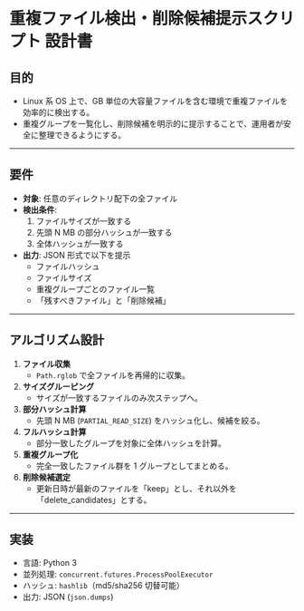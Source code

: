 # 重複ファイル検出・削除候補提示スクリプト 設計書

## 目的

- Linux 系 OS 上で、GB 単位の大容量ファイルを含む環境で重複ファイルを効率的に検出する。
- 重複グループを一覧化し、削除候補を明示的に提示することで、運用者が安全に整理できるようにする。

---

## 要件

- **対象**: 任意のディレクトリ配下の全ファイル
- **検出条件**:
  1. ファイルサイズが一致する
  2. 先頭 N MB の部分ハッシュが一致する
  3. 全体ハッシュが一致する
- **出力**: JSON 形式で以下を提示
  - ファイルハッシュ
  - ファイルサイズ
  - 重複グループごとのファイル一覧
  - 「残すべきファイル」と「削除候補」

---

## アルゴリズム設計

1. **ファイル収集**
   - `Path.rglob` で全ファイルを再帰的に収集。
2. **サイズグルーピング**
   - サイズが一致するファイルのみ次ステップへ。
3. **部分ハッシュ計算**
   - 先頭 N MB (`PARTIAL_READ_SIZE`) をハッシュ化し、候補を絞る。
4. **フルハッシュ計算**
   - 部分一致したグループを対象に全体ハッシュを計算。
5. **重複グループ化**
   - 完全一致したファイル群を 1 グループとしてまとめる。
6. **削除候補選定**
   - 更新日時が最新のファイルを「keep」とし、それ以外を「delete_candidates」とする。

---

## 実装

- 言語: Python 3
- 並列処理: `concurrent.futures.ProcessPoolExecutor`
- ハッシュ: `hashlib`（md5/sha256 切替可能）
- 出力: JSON (`json.dumps`)
